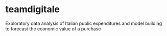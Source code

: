 # teamdigitale
Exploratory data analysis of Italian public expenditures and model building to forecast the economic value of a purchase 

